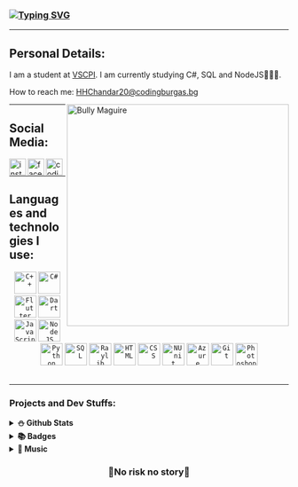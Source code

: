 ### <a href="https://git.io/typing-svg"><img src="https://readme-typing-svg.demolab.com?font=Rubik&weight=900&size=25&pause=1000&color=FFFFFF&random=false&width=435&lines=Hi+there+%F0%9F%91%8B%2C+I+am+Hakan+Chandar!" alt="Typing SVG" /></a>

<hr>

## Personal Details:

I am a student at [VSCPI](https://www.codingburgas.bg/). I am currently studying C#, SQL and NodeJS👨🏻‍🏫.

How to reach me: HHChandar20@codingburgas.bg

<img align="right" alt="Bully Maguire" src="https://c.tenor.com/9qZhM0uswAYAAAAd/bully-maguire-dance.gif" width= "400" height= "400"/>

<hr>

## Social Media:

<a href = "https://www.instagram.com/h_chandar/"><img align="left" alt="instagram" width="30px" src="https://seeklogo.com/images/I/instagram-logo-1494D6FE63-seeklogo.com.png"></a>
<a href = "https://www.facebook.com/hakan.chandar.12/"><img align="left" alt="facebook" width="30px" src="https://seeklogo.com/images/F/facebook-icon-logo-C61047A9E7-seeklogo.com.png"></a>
<a href = "https://www.codingame.com/profile/1300881323932ab1ce9be429550b83207391854"><img align="left" alt="codingame" width="30px" src="https://cdn.worldvectorlogo.com/logos/codingame-1.svg"></a>
<br>
<hr>

## Languages and technologies I use:
<div align="center">
  <code><img height="40" src="https://upload.wikimedia.org/wikipedia/commons/thumb/1/18/ISO_C%2B%2B_Logo.svg/1822px-ISO_C%2B%2B_Logo.svg.png" alt="C++"></code>
  <code><img height="40" src="https://seeklogo.com/images/C/c-sharp-c-logo-02F17714BA-seeklogo.com.png" alt="C#"></code>
  <code><img height="40" src="https://web-strapi.mrmilu.com/uploads/flutter_logo_470e9f7491.png" alt="Flutter"></code>
  <code><img height="40" src="https://upload.wikimedia.org/wikipedia/commons/7/7e/Dart-logo.png" alt="Dart"></code>
  <code><img height="40" src="https://upload.wikimedia.org/wikipedia/commons/thumb/6/6a/JavaScript-logo.png/768px-JavaScript-logo.png" alt="JavaScript"></code>
  <code><img height="40" src="https://static-00.iconduck.com/assets.00/node-js-icon-454x512-nztofx17.png" alt="NodeJS"></code>
  <code><img height="40" src="https://dev.bg/wp-content/uploads/2021/03/1200px-python-logo-notext.svg_.png" alt="Python"></code>
  <code><img height="40" src="https://symbols.getvecta.com/stencil_27/79_sql-database-generic.494ff6320e.png" alt="SQL"></code>
  <code><img height="40" src="https://upload.wikimedia.org/wikipedia/commons/f/f4/Raylib_logo.png" alt="Raylib"></code>
  <code><img height="40" src="https://cdn.pixabay.com/photo/2017/08/05/11/16/logo-2582748_640.png" alt="HTML"></code>
  <code><img height="40" src="https://cdn.pixabay.com/photo/2017/08/05/11/16/logo-2582747_640.png" alt="CSS"></code>
  <code><img height="40" src="https://avatars.githubusercontent.com/u/2678858?s=280&v=4" alt="NUnit"></code>
  <code><img height="40" src="https://upload.wikimedia.org/wikipedia/commons/thumb/f/fa/Microsoft_Azure.svg/1200px-Microsoft_Azure.svg.png" alt="Azure"></code>
  <code><img height="40" src="https://git-scm.com/images/logos/downloads/Git-Icon-1788C.png" alt="Git"></code>
  <code><img height="40" src="https://i.pinimg.com/originals/9c/ea/ba/9ceaba69b7a9f89158ff953107978f3e.png" alt="Photoshop"></code>
</div>

<br>
<hr>

### Projects and Dev Stuffs:

<details>	
  <summary><b>⛄ Github Stats</b></summary>

![Grade](https://github-readme-stats.vercel.app/api?username=HHChandar20&show_icons=true&count_private=true)

![Languages](https://github-readme-stats-one-bice.vercel.app/api/top-langs/?username=HHChandar20&layout=compact&role=OWNER,ORGANIZATION_MEMBER,COLLABORATOR&langs_count=6")
<hr>
</details>


<details>
  <summary><b>📚 Badges</b></summary>
  
[![Photoshop](https://camo.githubusercontent.com/53e8cfb32526a218dd9a2e17a4d49eeb621920234c97394efbab25a4deaee632/68747470733a2f2f696d616765732e637265646c792e636f6d2f73697a652f313130783131302f696d616765732f36393037383464372d623937312d343639332d623665612d3764633939306636353534342f41646f62655f4365727469666965645f50726f66657373696f6e616c5f41646f62655f50686f746f73686f705f6469676974616c5f62616467652e706e67)](https://www.credly.com/badges/9a6c2099-d5ed-4681-8e8e-751e24e7b1f2/public_url)
[![Adobe Illustrator](https://camo.githubusercontent.com/d2f8190bc6cfc58ad8c4c9bd39d4cbb855ae630fd036e0acbd2f54c5a7a0eee8/68747470733a2f2f696d616765732e637265646c792e636f6d2f73697a652f313130783131302f696d616765732f35313535656436392d616437332d343565332d383331622d3630353037646465623161642f41646f62655f4365727469666965645f50726f66657373696f6e616c5f41646f62655f496c6c7573747261746f725f6469676974616c5f62616467652e706e67)](https://www.credly.com/badges/58abd812-bd05-4205-8fa6-b8cc3450df48/public_url)
[![Visual Design](https://camo.githubusercontent.com/e5ac6a2acea2b466aa0365c10bb33ef553180ab821f83f97e2136b223f54cc4b/68747470733a2f2f696d616765732e637265646c792e636f6d2f73697a652f313130783131302f696d616765732f31396439366535352d663135632d343464392d393536382d3433663833353035626435622f41646f62655f4365727469666965645f50726f66657373696f6e616c5f56697375616c5f44657369676e5f6469676974616c5f62616467652e706e67)](https://www.credly.com/badges/2e874695-9d59-42ee-a8a6-a92d53cec738/public_url)
[![App Development with Swift Associate](https://camo.githubusercontent.com/a0b849e1dbe0472ace56a867681541ec8422e97842603c5c75e8e1eb8ea0fbfe/68747470733a2f2f696d616765732e637265646c792e636f6d2f73697a652f313130783131302f696d616765732f64393539386331612d326635392d343962392d623766632d6137363462663233623464352f696d6167652e706e67)](https://www.credly.com/badges/ddb459d8-6ba9-4cde-b092-94d3c9c53a0c/public_url)
[![Introduction to Cybersecurity](https://images.credly.com/size/110x110/images/af8c6b4e-fc31-47c4-8dcb-eb7a2065dc5b/I2CS__1_.png)](https://www.credly.com/badges/768ca921-700d-4675-a6b7-172f34fd662b/public_url)
[![English for IT 1](https://images.credly.com/size/110x110/images/77b1ea15-6287-4d97-8ecd-c5afa2d137ea/image.png)](https://www.credly.com/badges/b05991ae-0fd3-44e2-8bb0-00467df5c5fe/public_url)
[![IT Essentials](https://camo.githubusercontent.com/48d623280c210a7ae572be8930c1431140c904ae7d638ecec034bb13271894fa/68747470733a2f2f696d616765732e637265646c792e636f6d2f73697a652f313130783131302f696d616765732f30346538303334632d383166352d346637662d616232332d6538623432386333316365392f4954452e706e67)](https://www.credly.com/badges/422acd6d-209a-43bf-8c7f-69232eb61a08)
[![Javascript](https://images.credly.com/size/110x110/images/ef99b79e-fd54-4eb5-b2a4-bf17e92a4837/ITS-Badges_JavaScript_1200px.png)](https://www.credly.com/badges/381f603e-6864-4e40-8380-3b372a1fe4fe/public_url)
[![Networking Academy Learn-A-Thon 2023](https://camo.githubusercontent.com/a36182c6cd11d9971056745fdbaa077b6034e9a3c30498f66f2e9f010c3bcc1d/68747470733a2f2f696d616765732e637265646c792e636f6d2f73697a652f313130783131302f696d616765732f62313339353234382d343833632d343863642d623430642d3766653933383337633337642f696d6167652e706e67)](https://www.credly.com/badges/dec9ba26-58a2-4b4b-b808-f6002c2dc495/public_url)
[![Javascript](https://images.credly.com/size/110x110/images/16840ea3-5c9a-4599-853e-7e15bac7748e/MTA-Introduction_to_Programming_Using_JavaScript-600x600.png)](https://www.credly.com/badges/381f603e-6864-4e40-8380-3b372a1fe4fe)
[![Codingame Python3](https://i.ibb.co/K6rMJ7K/python-badge.png)](https://www.codingame.com/certification/7LHzwzfT4KAX3P-VZtkCcw)
[![Codingame C++](https://i.ibb.co/NZ5DF0q/c-badge.png)](https://www.codingame.com/certification/9OqUR4sP8xy8dsrRsR1i_w)
[![Word](https://images.credly.com/size/110x110/images/fd092703-61db-4e9f-9c7c-2211d44ca87d/MOS_Word.png)]()
[![Excel](https://images.credly.com/size/110x110/images/d0790dc7-5127-4262-a492-1b60030b0114/MOS_Excel.png)](https://www.credly.com/badges/6e167c98-2612-4eeb-b8f7-0ef80349b12a)


</details>  
<details>	
  <summary><b>🎵 Music</b></summary>
  [![spotify-github-profile](https://spotify-github-profile.vercel.app/api/view?uid=31zisu4clast5jtq5r5qmcfklaui&cover_image=true&theme=default&show_offline=true&background_color=121212&interchange=true&bar_color_cover=false)](https://spotify-github-profile.vercel.app/api/view?uid=31zisu4clast5jtq5r5qmcfklaui&redirect=true)
</details>


<div align="center">

### 🚨No risk no story🚨

</div>
